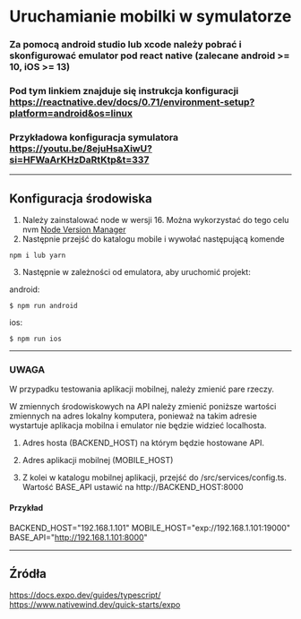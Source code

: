 # Uruchamianie mobilki w symulatorze

### Za pomocą android studio lub xcode należy pobrać i skonfigurować emulator pod react native (zalecane android >= 10, iOS >= 13)
### Pod tym linkiem znajduje się instrukcja konfiguracji https://reactnative.dev/docs/0.71/environment-setup?platform=android&os=linux
### Przykładowa konfiguracja symulatora https://youtu.be/8ejuHsaXiwU?si=HFWaArKHzDaRtKtp&t=337

--------------------------------------------------------------------------------------------------

## Konfiguracja środowiska

1. Należy zainstalować node w wersji 16. Można wykorzystać do tego celu nvm [Node Version Manager](https://github.com/nvm-sh/nvm)
2. Następnie przejść do katalogu mobile i wywołać następującą komende
```
npm i lub yarn
```
3.  Następnie w zależności od emulatora, aby uruchomić projekt:

android:
```
$ npm run android 
```

ios:
```
$ npm run ios  
```

--------------------------------------------------------------------
### UWAGA
W przypadku testowania aplikacji mobilnej, należy zmienić pare rzeczy.

W zmiennych środowiskowych na API należy zmienić poniższe wartości zmiennych na adres lokalny komputera, ponieważ na takim adresie wystartuje aplikacja mobilna
i emulator nie będzie widzieć localhosta.

1. Adres hosta (BACKEND_HOST) na którym będzie hostowane API.
2. Adres aplikacji mobilnej (MOBILE_HOST)

3. Z kolei w katalogu mobilnej aplikacji, przejść do /src/services/config.ts. Wartość BASE_API ustawić na http://BACKEND_HOST:8000

#### Przykład

BACKEND_HOST="192.168.1.101"
MOBILE_HOST="exp://192.168.1.101:19000"
BASE_API="http://192.168.1.101:8000"

----------------------------------------------------------------------------------------------

## Źródła
 
https://docs.expo.dev/guides/typescript/  
https://www.nativewind.dev/quick-starts/expo  
